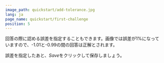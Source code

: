 ```yaml
---
image_path: quickstart/add-tolerance.jpg
lang: ja
page_name: quickstart/first-challenge
position: 5
---
```


回答の際に認める誤差を指定することもできます。画像では誤差が1%になっていますので、-1.01と-0.99の間の回答は正解とされます。

誤差を指定したあと、*Save*をクリックして保存しましょう。
